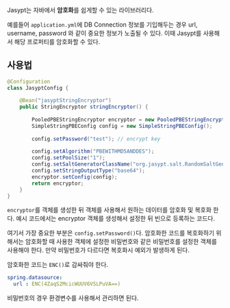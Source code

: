 Jasypt는 자바에서 **암호화**를 쉽게할 수 있는 라이브러리다. 

예를들어 `application.yml`에 DB Connection 정보를 기입해두는 경우 url, username, password 와 같이 중요한 정보가 노출될 수 있다. 이때 Jasypt를 사용해서 해당 프로퍼티를 암호화할 수 있다. 

## 사용법

```java
@Configuration
class JasyptConfig {
 
    @Bean("jasyptStringEncryptor")
    public StringEncryptor stringEncryptor() {
 
        PooledPBEStringEncryptor encryptor = new PooledPBEStringEncryptor();
        SimpleStringPBEConfig config = new SimpleStringPBEConfig();
        
        config.setPassword("test"); // encrypt key
        
        config.setAlgorithm("PBEWITHMD5ANDDES");
        config.setPoolSize("1");
        config.setSaltGeneratorClassName("org.jasypt.salt.RandomSaltGenerator");
        config.setStringOutputType("base64");
        encryptor.setConfig(config);
        return encryptor;
    }
}
```

`encryptor`를 객체를 생성한 뒤 객체를 사용해서 원하는 데이터를 암호화 및 복호화 한다. 예시 코드에서는 encryptor 객체를 생성해서 설정한 뒤 빈으로 등록하는 코드다. 

여기서 가장 중요한 부분은 `config.setPassword()`다. 암호화한 코드를 복호화하기 위해서는 암호화할 때 사용한 객체에 설정한 비밀번호와 같은 비밀번호를 설정한 객체를 사용해야 한다. 만약 비밀번호가 다르다면 복호화시 예외가 발생하게 된다. 

암호화한 코드는 `ENC()`로 감싸줘야 한다.

```yaml
spring.datasource:
  url : ENC(4ZaqS2McicWUUV6VSLPuVA==)
```

비밀번호의 경우 환경변수를 사용해서 관리하면 된다.